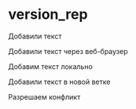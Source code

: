 ﻿# version_rep
Добавили текст

Добавили текст через веб-браузер


Добавим текст локально

Добавили текст в новой ветке

Разрешаем конфликт
